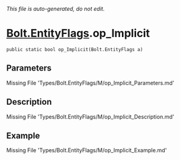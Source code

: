 *This file is auto-generated, do not edit.*

# [Bolt.EntityFlags](Types/Bolt.EntityFlags.md).op_Implicit
`public static bool op_Implicit(Bolt.EntityFlags a)`
## Parameters
Missing File 'Types/Bolt.EntityFlags/M/op_Implicit_Parameters.md'
## Description
Missing File 'Types/Bolt.EntityFlags/M/op_Implicit_Description.md'
## Example
Missing File 'Types/Bolt.EntityFlags/M/op_Implicit_Example.md'
